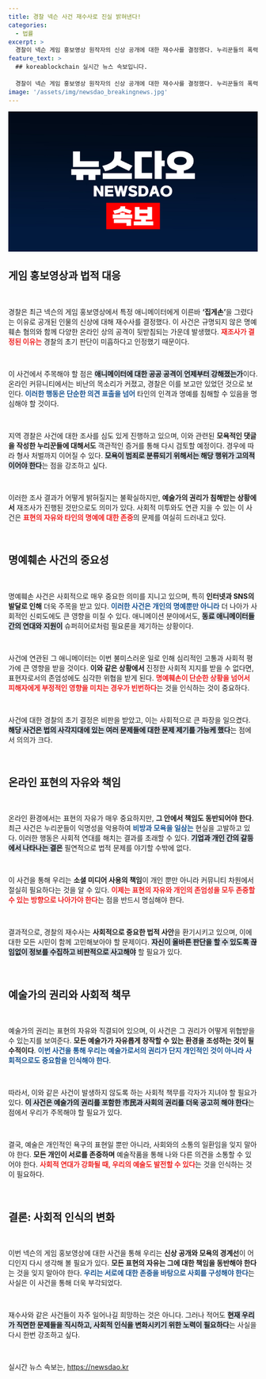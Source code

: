```yaml
---
title: 경찰 넥슨 사건 재수사로 진실 밝혀낸다!
categories:
  - 법률
excerpt: >
  경찰이 넥슨 게임 홍보영상 원작자의 신상 공개에 대한 재수사를 결정했다. 누리꾼들의 폭력적 공격에 면죄부를 준 기존 판단에 반발이 일자, 경찰은 수사 필요성을 인정하고 나섰다. 이 사건의 향방이 주목된다!
feature_text: >
  ## koreablockchain 실시간 뉴스 속보입니다.

  경찰이 넥슨 게임 홍보영상 원작자의 신상 공개에 대한 재수사를 결정했다. 누리꾼들의 폭력적 공격에 면죄부를 준 기존 판단에 반발이 일자, 경찰은 수사 필요성을 인정하고 나섰다. 이 사건의 향방이 주목된다!
image: '/assets/img/newsdao_breakingnews.jpg'
---
```


<p><img src="/assets/img/newsdao_breakingnews.jpg" alt="koreablockchain 속보" /></p>

<h2 data-ke-size="size26">게임 홍보영상과 법적 대응</h2>

<p data-ke-size="size16">&nbsp;</p>

<p>경찰은 최근 넥슨의 게임 홍보영상에서 특정 애니메이터에게 이른바 <b>‘집게손’</b>을 그렸다는 이유로 공개된 인물의 신상에 대해 재수사를 결정했다. 이 사건은 규명되지 않은 명예훼손 혐의와 함께 다양한 온라인 상의 공격이 뒷받침되는 가운데 발생했다. <b><span style="color: #ee2323;">재조사가 결정된 이유는</span></b> 경찰의 초기 판단이 미흡하다고 인정했기 때문이다. </p>

<p data-ke-size="size16">&nbsp;</p>

<p>이 사건에서 주목해야 할 점은 <b><span style="background-color: #21538527;">애니메이터에 대한 공공 공격이 언제부터 강해졌는가</span></b>이다. 온라인 커뮤니티에서는 비난의 목소리가 커졌고, 경찰은 이를 보고만 있었던 것으로 보인다. <b><span style="color: #1a5490;">이러한 행동은 단순한 의견 표출을 넘어</span></b> 타인의 인격과 명예를 침해할 수 있음을 명심해야 할 것이다. </p>

<p data-ke-size="size16">&nbsp;</p>

<p>지역 경찰은 사건에 대한 조사를 심도 있게 진행하고 있으며, 이와 관련된 <b>모욕적인 댓글을 작성한 누리꾼들에 대해서도</b> 객관적인 증거를 통해 다시 검토할 예정이다. 경우에 따라 형사 처벌까지 이어질 수 있다. <b><span style="background-color: #21538527;">모욕이 범죄로 분류되기 위해서는 해당 행위가 고의적이어야 한다</span></b>는 점을 강조하고 싶다. </p>

<p data-ke-size="size16">&nbsp;</p>

<p>이러한 조사 결과가 어떻게 밝혀질지는 불확실하지만, <b>예술가의 권리가 침해받는 상황에서</b> 재조사가 진행된 것만으로도 의미가 있다. 사회적 미투와도 연관 지을 수 있는 이 사건은 <b><span style="color: #ee2323;">표현의 자유와 타인의 명예에 대한 존중</span></b>의 문제를 여실히 드러내고 있다. </p>

<p data-ke-size="size16">&nbsp;</p>

<h2 data-ke-size="size26">명예훼손 사건의 중요성</h2>

<p data-ke-size="size16">&nbsp;</p>

<p>명예훼손 사건은 사회적으로 매우 중요한 의미를 지니고 있으며, 특히 <b>인터넷과 SNS의 발달로 인해</b> 더욱 주목을 받고 있다. <b><span style="color: #1a5490;">이러한 사건은 개인의 명예뿐만 아니라</span></b> 더 나아가 사회적인 신뢰도에도 큰 영향을 미칠 수 있다. 애니메이션 분야에서도, <b><span style="background-color: #21538527;">동료 애니메이터들 간의 연대와 지원이</span></b> 슈퍼히어로처럼 필요론을 제기하는 상황이다. </p>

<p data-ke-size="size16">&nbsp;</p>

<p>사건에 연관된 그 애니메이터는 이번 불미스러운 일로 인해 심리적인 고통과 사회적 평가에 큰 영향을 받을 것이다. <b>이와 같은 상황에서</b> 진정한 사회적 지지를 받을 수 없다면, 표현자로서의 존엄성에도 심각한 위협을 받게 된다. <b><span style="color: #ee2323;">명예훼손이 단순한 상황을 넘어서 피해자에게 부정적인 영향을 미치는 경우가 빈번하다</span></b>는 것을 인식하는 것이 중요하다.</p>

<p data-ke-size="size16">&nbsp;</p>

<p>사건에 대한 경찰의 초기 결정은 비판을 받았고, 이는 사회적으로 큰 파장을 일으켰다. <b><span style="background-color: #21538527;">해당 사건은 법의 사각지대에 있는 여러 문제들에 대한 문제 제기를 가능케 했다</span></b>는 점에서 의의가 크다. </p>

<p data-ke-size="size16">&nbsp;</p>

<h2 data-ke-size="size26">온라인 표현의 자유와 책임</h2>

<p data-ke-size="size16">&nbsp;</p>

<p>온라인 환경에서는 표현의 자유가 매우 중요하지만, <b>그 안에서 책임도 동반되어야 한다</b>. 최근 사건은 누리꾼들이 익명성을 악용하여 <b><span style="color: #1a5490;">비방과 모욕을 일삼는</span></b> 현실을 고발하고 있다. 이러한 행동은 사회적 연대를 해치는 결과를 초래할 수 있다. <b><span style="background-color: #21538527;">기업과 개인 간의 갈등에서 나타나는 결은</span></b> 필연적으로 법적 문제를 야기할 수밖에 없다.</p>

<p data-ke-size="size16">&nbsp;</p>

<p>이 사건을 통해 우리는 <b>소셜 미디어 사용의 책임</b>이 개인 뿐만 아니라 커뮤니티 차원에서 절실히 필요하다는 것을 알 수 있다. <b><span style="color: #ee2323;">이제는 표현의 자유와 개인의 존엄성을 모두 존중할 수 있는 방향으로 나아가야 한다</span></b>는 점을 반드시 명심해야 한다. </p>

<p data-ke-size="size16">&nbsp;</p>

<p>결과적으로, 경찰의 재수사는 <b>사회적으로 중요한 법적 사안</b>을 환기시키고 있으며, 이에 대한 모든 시민이 함께 고민해보아야 할 문제이다. <b><span style="background-color: #21538527;">자신이 올바른 판단을 할 수 있도록 끊임없이 정보를 수집하고 비판적으로 사고해야</span></b> 할 필요가 있다. </p>

<p data-ke-size="size16">&nbsp;</p>

<h2 data-ke-size="size26">예술가의 권리와 사회적 책무</h2>

<p data-ke-size="size16">&nbsp;</p>

<p>예술가의 권리는 표현의 자유와 직결되어 있으며, 이 사건은 그 권리가 어떻게 위협받을 수 있는지를 보여준다. <b>모든 예술가가 자유롭게 창작할 수 있는 환경을 조성하는 것이 필수적이다</b>. <b><span style="color: #1a5490;">이번 사건을 통해 우리는 예술가로서의 권리가 단지 개인적인 것이 아니라 사회적으로도 중요함을 인식해야 한다</span></b>.</p>

<p data-ke-size="size16">&nbsp;</p>

<p>따라서, 이와 같은 사건이 발생하지 않도록 하는 사회적 책무를 각자가 지녀야 할 필요가 있다. <b><span style="background-color: #21538527;">이 사건은 예술가의 권리를 포함한 市民과 사회의 권리를 더욱 공고히 해야 한다</span></b>는 점에서 우리가 주목해야 할 필요가 있다.</p>

<p data-ke-size="size16">&nbsp;</p>

<p>결국, 예술은 개인적인 욕구의 표현일 뿐만 아니라, 사회와의 소통의 일환임을 잊지 말아야 한다. <b>모든 개인이 서로를 존중하며</b> 예술작품을 통해 나와 다른 의견을 소통할 수 있어야 한다. <b><span style="color: #ee2323;">사회적 연대가 강화될 때, 우리의 예술도 발전할 수 있다</span></b>는 것을 인식하는 것이 필요하다.</p>

<p data-ke-size="size16">&nbsp;</p>

<h2 data-ke-size="size26">결론: 사회적 인식의 변화</h2>

<p data-ke-size="size16">&nbsp;</p>

<p>이번 넥슨의 게임 홍보영상에 대한 사건을 통해 우리는 <b>신상 공개와 모욕의 경계선</b>이 어디인지 다시 생각해 볼 필요가 있다. <b>모든 표현의 자유는 그에 대한 책임을 동반해야 한다</b>는 것을 잊지 말아야 한다. <b><span style="color: #1a5490;">우리는 서로에 대한 존중을 바탕으로 사회를 구성해야 한다</span></b>는 사실은 이 사건을 통해 더욱 부각되었다.</p>

<p data-ke-size="size16">&nbsp;</p>

<p>재수사와 같은 사건들이 자주 일어나길 희망하는 것은 아니다. 그러나 적어도 <b><span style="background-color: #21538527;">현재 우리가 직면한 문제들을 직시하고, 사회적 인식을 변화시키기 위한 노력이 필요하다</span></b>는 사실을 다시 한번 강조하고 싶다. </p>

<p data-ke-size="size16">&nbsp;</p>
실시간 뉴스 속보는, <a href="https://newsdao.kr" rel="dofollow">https://newsdao.kr</a>


